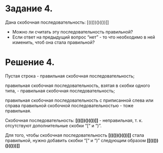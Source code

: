 # **Задание 4.**

Дана скобочная последовательность: [((())()(())]]

- Можно ли считать эту последовательность правильной?
- Если ответ на предыдущий вопрос “нет” - то что необходимо в ней изменить, чтоб она стала правильной?

# **Решение 4.**

Пустая строка - правильная скобочная последовательность;

правильная скобочная последовательность, взятая в скобки одного типа, - правильная скобочная последовательность;

правильная скобочная последовательность с приписанной слева или справа правильной скобочной последовательностью - тоже правильная.

Скобочная последовательность: **[((())()(())]]** - неправильная, т. к. отсутствуют дополнительные скобки “[“ и “)”.

Для того, чтобы скобочная последовательность **[((())()(())]]** стала правильной, нужно добавить скобки “[“ и “)” следующим образом
**[[((())()(()))]]**